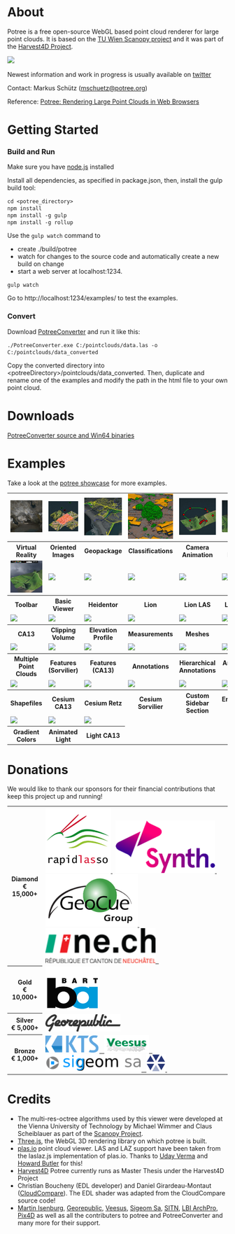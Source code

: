 
# About

Potree is a free open-source WebGL based point cloud renderer for large point clouds.
It is based on the [TU Wien Scanopy project](https://www.cg.tuwien.ac.at/research/projects/Scanopy/)
and it was part of the [Harvest4D Project](https://harvest4d.org/).


<a href="http://potree.org/wp/demo/" target="_blank"> ![](./docs/images/potree_screens.png) </a>

Newest information and work in progress is usually available on [twitter](https://twitter.com/m_schuetz)

Contact: Markus Schütz (mschuetz@potree.org)

Reference: [Potree: Rendering Large Point Clouds in Web Browsers](https://www.cg.tuwien.ac.at/research/publications/2016/SCHUETZ-2016-POT/SCHUETZ-2016-POT-thesis.pdf)

# Getting Started

### Build and Run

Make sure you have [node.js](http://nodejs.org/) installed

Install all dependencies, as specified in package.json, 
then, install the gulp build tool:

    cd <potree_directory>
    npm install
    npm install -g gulp
    npm install -g rollup

Use the ```gulp watch``` command to 

* create ./build/potree 
* watch for changes to the source code and automatically create a new build on change
* start a web server at localhost:1234. 

```
gulp watch
```

Go to http://localhost:1234/examples/ to test the examples.

### Convert

Download [PotreeConverter](https://github.com/potree/PotreeConverter) and run it like this:

    ./PotreeConverter.exe C:/pointclouds/data.las -o C:/pointclouds/data_converted

Copy the converted directory into &lt;potreeDirectory&gt;/pointclouds/data_converted. Then, duplicate and rename one of the examples and modify the path in the html file to your own point cloud.

# Downloads

[PotreeConverter source and Win64 binaries](https://github.com/potree/PotreeConverter/releases)

# Examples

Take a look at the [potree showcase](http://potree.org/wp/demo/) for more examples.



<table>
	<tr>
		<td>
			<a href="vr.html" target="_blank">
				<img src="examples/thumbnails/vr.jpg" width="100%" />
			</a>
		</td><td>
			<a href="oriented_images.html" target="_blank">
				<img src="examples/thumbnails/oriented_images.jpg" width="100%" />
			</a>
		</td><td>
			<a href="geopackage.html" target="_blank">
				<img src="examples/thumbnails/geopackage.jpg" width="100%" />
			</a>
		</td><td>
			<a href="classifications.html" target="_blank">
				<img src="examples/thumbnails/classifications.jpg" width="100%" />
			</a>
		</td><td>
			<a href="camera_animation.html" target="_blank">
				<img src="examples/thumbnails/camera_animation.jpg" width="100%" />
			</a>
		</td><td>
			<a href="load_project.html" target="_blank">
				<img src="examples/thumbnails/load_project.jpg" width="100%" />
			</a>
		</td>
	</tr>
	<tr>
		<th>Virtual Reality</th><th>Oriented Images</th><th>Geopackage</th><th>Classifications</th><th>Camera Animation</th><th>Load Project</th>
	</tr><tr>
		<td>
			<a href="toolbar.html" target="_blank">
				<img src="examples/thumbnails/toolbar.jpg" width="100%" />
			</a>
		</td><td>
			<a href="viewer.html" target="_blank">
				<img src="examples/thumbnails/viewer.png" width="100%" />
			</a>
		</td><td>
			<a href="heidentor.html" target="_blank">
				<img src="examples/thumbnails/heidentor.png" width="100%" />
			</a>
		</td><td>
			<a href="lion.html" target="_blank">
				<img src="examples/thumbnails/lion.png" width="100%" />
			</a>
		</td><td>
			<a href="lion_las.html" target="_blank">
				<img src="examples/thumbnails/lion_las.png" width="100%" />
			</a>
		</td><td>
			<a href="lion_laz.html" target="_blank">
				<img src="examples/thumbnails/lion_las.png" width="100%" />
			</a>
		</td>
	</tr>
	<tr>
		<th>Toolbar</th><th>Basic Viewer</th><th>Heidentor</th><th>Lion</th><th>Lion LAS</th><th>Lion LAZ</th>
	</tr><tr>
		<td>
			<a href="ca13.html" target="_blank">
				<img src="examples/thumbnails/ca13.png" width="100%" />
			</a>
		</td><td>
			<a href="clipping_volume.html" target="_blank">
				<img src="examples/thumbnails/clipping_volume.png" width="100%" />
			</a>
		</td><td>
			<a href="elevation_profile.html" target="_blank">
				<img src="examples/thumbnails/elevation_profile.png" width="100%" />
			</a>
		</td><td>
			<a href="measurements.html" target="_blank">
				<img src="examples/thumbnails/measurements.png" width="100%" />
			</a>
		</td><td>
			<a href="meshes.html" target="_blank">
				<img src="examples/thumbnails/meshes.png" width="100%" />
			</a>
		</td><td>
			<a href="lines.html" target="_blank">
				<img src="examples/thumbnails/lines.png" width="100%" />
			</a>
		</td>
	</tr>
	<tr>
		<th>CA13</th><th>Clipping Volume</th><th>Elevation Profile</th><th>Measurements</th><th>Meshes</th><th>Lines</th>
	</tr><tr>
		<td>
			<a href="multiple_pointclouds.html" target="_blank">
				<img src="examples/thumbnails/multiple_point_clouds.png" width="100%" />
			</a>
		</td><td>
			<a href="features_sorvilier.html" target="_blank">
				<img src="examples/thumbnails/features_sorvilier.png" width="100%" />
			</a>
		</td><td>
			<a href="features_ca13.html" target="_blank">
				<img src="examples/thumbnails/features_ca13.png" width="100%" />
			</a>
		</td><td>
			<a href="annotations.html" target="_blank">
				<img src="examples/thumbnails/annotations.png" width="100%" />
			</a>
		</td><td>
			<a href="annotation_hierarchy.html" target="_blank">
				<img src="examples/thumbnails/annotation_hierarchy.png" width="100%" />
			</a>
		</td><td>
			<a href="animation_paths.html" target="_blank">
				<img src="examples/thumbnails/animation_paths.png" width="100%" />
			</a>
		</td>
	</tr>
	<tr>
		<th>Multiple Point Clouds</th><th>Features (Sorvilier)</th><th>Features (CA13)</th><th>Annotations</th><th>Hierarchical Annotations</th><th>Animation Path</th>
	</tr><tr>
		<td>
			<a href="shapefiles.html" target="_blank">
				<img src="examples/thumbnails/shapefiles.png" width="100%" />
			</a>
		</td><td>
			<a href="cesium_ca13.html" target="_blank">
				<img src="examples/thumbnails/cesium_ca13.png" width="100%" />
			</a>
		</td><td>
			<a href="cesium_retz.html" target="_blank">
				<img src="examples/thumbnails/cesium_retz.png" width="100%" />
			</a>
		</td><td>
			<a href="cesium_sorvilier.html" target="_blank">
				<img src="examples/thumbnails/cesium_sorvilier.png" width="100%" />
			</a>
		</td><td>
			<a href="custom_sidebar_section.html" target="_blank">
				<img src="examples/thumbnails/custom_sidebar_section.png" width="100%" />
			</a>
		</td><td>
			<a href="embedded_iframe.html" target="_blank">
				<img src="examples/thumbnails/embedded_iframe.png" width="100%" />
			</a>
		</td>
	</tr>
	<tr>
		<th>Shapefiles</th><th>Cesium CA13</th><th>Cesium Retz</th><th>Cesium Sorvilier</th><th>Custom Sidebar Section</th><th>Embedded Iframe</th>
	</tr><tr>
		<td>
			<a href="gradient_colors.html" target="_blank">
				<img src="examples/thumbnails/gradient_colors.png" width="100%" />
			</a>
		</td><td>
			<a href="light_animated.html" target="_blank">
				<img src="examples/thumbnails/light_animated.png" width="100%" />
			</a>
		</td><td>
			<a href="light_ca13.html" target="_blank">
				<img src="examples/thumbnails/light_ca13.png" width="100%" />
			</a>
		</td>
	</tr>
	<tr>
		<th>Gradient Colors</th><th>Animated Light</th><th>Light CA13</th>
	</tr>
</table>

# Donations

We would like to thank our sponsors for their financial contributions that keep this project up and running!

<table>
	<tr>
		<th>
			Diamond<br>
			€ 15,000+
		</th>
		<td>
			<a href="http://rapidlasso.com">
				<img src="./docs/sponsors/rapidlasso_square_256x2561.png" width="150" height="150"/>
			</a> &nbsp;
			<a href="http://www.synth3d.co">
				<img src="docs/sponsors/synth.png" height="120"/>
			</a> &nbsp;
			<a href="http://www.geocue.com">
				<img src="docs/sponsors/geocue.png" height="120px"/>
			</a> &nbsp;
			<a href="http://www.ne.ch/autorites/DDTE/SGRF/SITN/Pages/accueil.aspx">
				<img src="docs/sponsors/sitn_logo.png" height="80px"/> &nbsp;
			</a>
		</td>
	</tr>
	<tr>
		<th>
			Gold<br>
			€ 10,000+
		</th>
		<td>
			<a href="https://www.bart.gov">
				<img src="docs/sponsors/bart.png" height="100"/>
			</a>
		</td>
	</tr>
	<tr>
		<th>
			Silver<br>
			€ 5,000+
		</th>
		<td>
			<a href="http://georepublic.info">
				<img src="docs/sponsors/georepublic.png" height="40"/>
			</a>
		</td>
	</tr>
	<tr>
		<th>
			Bronze<br>
			€ 1,000+
		</th>
		<td>
			<a href="http://www.kts.co.jp">
				<img src="docs/sponsors/kts.png" height="40"/> &nbsp;
			</a>
			<a href="http://veesus.com">
				<img src="docs/sponsors/veesus_small.png" height="40"/> &nbsp;
			</a>
			<a href="http://www.sigeom.ch">
				<img src="docs/sponsors/logo_sigeom.png" height="40"/> &nbsp;
			</a>
			<a href="http://archpro.lbg.ac.at">
				<img src="docs/sponsors/archpro_EN_small.png" height="40"/> 
			</a> &nbsp;
		</td>
	</tr>
</table>



# Credits

* The multi-res-octree algorithms used by this viewer were developed at the Vienna University of Technology by Michael Wimmer and Claus Scheiblauer as part of the [Scanopy Project](http://www.cg.tuwien.ac.at/research/projects/Scanopy/).
* [Three.js](https://github.com/mrdoob/three.js), the WebGL 3D rendering library on which potree is built.
* [plas.io](http://plas.io/) point cloud viewer. LAS and LAZ support have been taken from the laslaz.js implementation of plas.io. Thanks to [Uday Verma](https://twitter.com/udaykverma) and [Howard Butler](https://twitter.com/howardbutler) for this!
* [Harvest4D](https://harvest4d.org/) Potree currently runs as Master Thesis under the Harvest4D Project
* Christian Boucheny (EDL developer) and Daniel Girardeau-Montaut ([CloudCompare](http://www.danielgm.net/cc/)). The EDL shader was adapted from the CloudCompare source code!
* [Martin Isenburg](http://rapidlasso.com/), [Georepublic](http://georepublic.de/en/),
[Veesus](http://veesus.com/), [Sigeom Sa](http://www.sigeom.ch/), [SITN](http://www.ne.ch/sitn), [LBI ArchPro](http://archpro.lbg.ac.at/),  [Pix4D](http://pix4d.com/) as well as all the contributers to potree and PotreeConverter and many more for their support.

